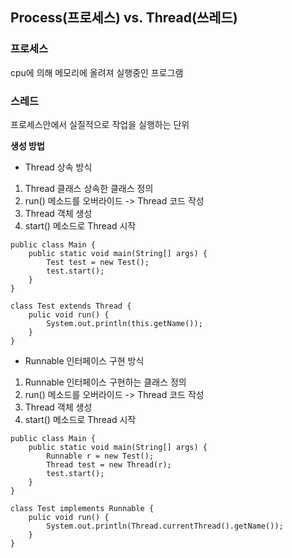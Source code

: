 ## Process(프로세스) vs. Thread(쓰레드)

### 프로세스 
cpu에 의해 메모리에 올려져 실행중인 프로그램

### 스레드
프로세스안에서 실질적으로 작업을 실행하는 단위

**생성 방법**
- Thread 상속 방식
1. Thread 클래스 상속한 클래스 정의
2. run() 메소드를 오버라이드 -> Thread 코드 작성
3. Thread 객체 생성
4. start() 메소드로 Thread 시작

```angular2html
public class Main {
    public static void main(String[] args) {
        Test test = new Test();
        test.start();
    }
}

class Test extends Thread {
    pulic void run() {
        System.out.println(this.getName());
    }
}
```

- Runnable 인터페이스 구현 방식
1. Runnable 인터페이스 구현하는 클래스 정의
2. run() 메소드를 오버라이드 -> Thread 코드 작성
3. Thread 객체 생성
4. start() 메소드로 Thread 시작

```angular2html
public class Main {
    public static void main(String[] args) {
        Runnable r = new Test();
        Thread test = new Thread(r);
        test.start();
    }
}

class Test implements Runnable {
    pulic void run() {
        System.out.println(Thread.currentThread().getName());
    }
}
```